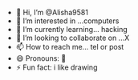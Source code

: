 - 👋 Hi, I’m @Alisha9581
- 👀 I’m interested in ...computers
- 🌱 I’m currently learning... hacking
- 💞️ I’m looking to collaborate on ...X
- 📫 How to reach me... tel or post
- 😄 Pronouns: 💃
- ⚡ Fun fact: i like drawing

<!---
Alisha9581/Alisha9581 is a ✨ special ✨ repository because its `README.md` (this file) appears on your GitHub profile.
You can click the Preview link to take a look at your changes.
--->
